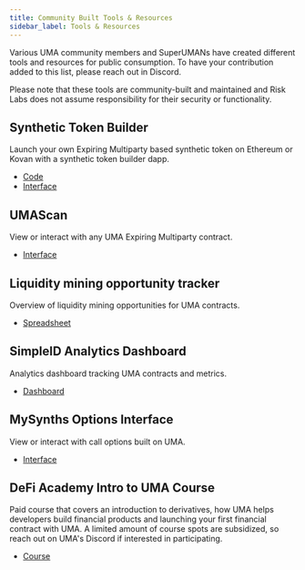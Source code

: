 ```yaml
---
title: Community Built Tools & Resources 
sidebar_label: Tools & Resources 
---
```


Various UMA community members and SuperUMANs have created different tools and resources for public consumption. To have your contribution added to this list, please reach out in Discord.

Please note that these tools are community-built and maintained and Risk Labs does not assume responsibility for their security or functionality. 

## Synthetic Token Builder

Launch your own Expiring Multiparty based synthetic token on Ethereum or Kovan with a synthetic token builder dapp.
- [Code](https://github.com/EdsonAlcala/synthetic-token-builder)
- [Interface](https://syntheticbuilder.xyz/)

## UMAScan

View or interact with any UMA Expiring Multiparty contract.
- [Interface](https://umascan.vercel.app/)

## Liquidity mining opportunity tracker

Overview of liquidity mining opportunities for UMA contracts.
- [Spreadsheet](https://docs.google.com/spreadsheets/d/1qU_G86H70aEhQ8_QAPyd7AzDwifimkHgC6xHaWcfnIY/edit?usp=sharing)

## SimpleID Analytics Dashboard

Analytics dashboard tracking UMA contracts and metrics.
- [Dashboard](https://monitor.simpleid.xyz/d/x4CYPILGk/uma?orgId=1&refresh=5m)

## MySynths Options Interface

View or interact with call options built on UMA.
- [Interface](https://mysynths.finance/)

##  DeFi Academy Intro to UMA Course

Paid course that covers an introduction to derivatives, how UMA helps developers build financial products and launching your first financial contract with UMA. A limited amount of course spots are subsidized, so reach out on UMA's Discord if interested in participating.
- [Course](https://www.defi-academy.com/courses/derivatives)
